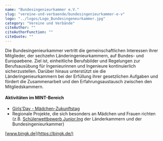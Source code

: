 ```yaml
---
name: "Bundesingenieurkammer e.V."
slug: "vereine-und-verbaende/bundesingenieurkammer-e-v"
logo: "../logos/Logo_Bundesingeneurkammer.jpg"
category: "Vereine und Verbände"
citeAuthor: ""
citeAuthorFunction: ""
citeQuote: ""
---
```


Die Bundesingenieurkammer vertritt die gemeinschaftlichen Interessen ihrer Mitglieder, der sechzehn Länderingenieurkammern, auf Bundes- und Europaebene. Ziel ist, einheitliche Berufsbilder und Regelungen zur Berufsausübung für Ingenieurinnen und Ingenieure kontinuierlich sicherzustellen. Darüber hinaus unterstützt sie die Länderingenieurkammern bei der Erfüllung ihrer gesetzlichen Aufgaben und fördert die Zusammenarbeit und den Erfahrungsaustausch zwischen den Mitgliedskammern.

#### Aktivitäten im MINT-Bereich

- [Girls'Day - Mädchen-Zukunftstag](https://www.girls-day.de/)
- Regionale Projekte, die sich besonders an Mädchen und Frauen richten (z.B. [Schülerwettbewerb Junior.Ing](https://bingk.de/schuelerwettbewerb-der-ingenieurkammer/) der Länderkammern und der Bundesingenieurkammer)

[www.bingk.de](https://bingk.de/)
